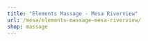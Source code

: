 ```yaml
---
title: "Elements Massage - Mesa Riverview"
url: /mesa/elements-massage-mesa-riverview/
shop: massage
---
```


